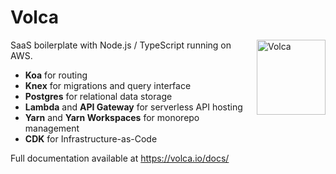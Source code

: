 # Volca

<img src="https://volca.io/images/logo-light.svg" align="right"
     alt="Volca" width="110" height="120">

SaaS boilerplate with Node.js / TypeScript running on AWS.

- **Koa** for routing
- **Knex** for migrations and query interface
- **Postgres** for relational data storage
- **Lambda** and **API Gateway** for serverless API hosting
- **Yarn** and **Yarn Workspaces** for monorepo management
- **CDK** for Infrastructure-as-Code

Full documentation available at https://volca.io/docs/
